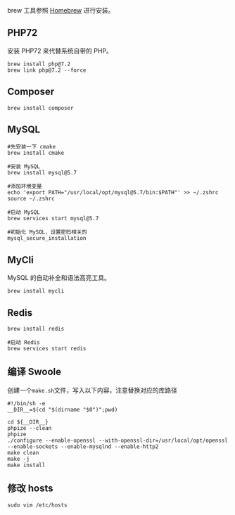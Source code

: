 brew 工具参照 [Homebrew](tools/brew.md) 进行安装。

## PHP72

安装 PHP72 来代替系统自带的 PHP。

```shell
brew install php@7.2
brew link php@7.2 --force
```

## Composer

```shell
brew install composer
```

## MySQL

```shell
#先安装一下 cmake
brew install cmake

#安装 MySQL
brew install mysql@5.7

#添加环境变量
echo 'export PATH="/usr/local/opt/mysql@5.7/bin:$PATH"' >> ~/.zshrc
source ~/.zshrc

#启动 MySQL
brew services start mysql@5.7

#初始化 MySQL，设置密码相关的
mysql_secure_installation
```

## MyCli

MySQL 的自动补全和语法高亮工具。

```shell
brew install mycli
```

## Redis

```shell
brew install redis

#启动 Redis
brew services start redis
```

## 编译 Swoole

创建一个`make.sh`文件，写入以下内容，注意替换对应的库路径

```shell
#!/bin/sh -e
__DIR__=$(cd "$(dirname "$0")";pwd)

cd ${__DIR__}
phpize --clean
phpize
./configure --enable-openssl --with-openssl-dir=/usr/local/opt/openssl  --enable-sockets --enable-mysqlnd --enable-http2
make clean
make -j
make install
```

## 修改 hosts

```shell
sudo vim /etc/hosts
```